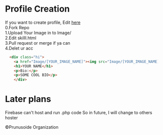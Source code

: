 # Profile Creation
If you want to create profile, Edit <a href="./skill.html">here</a><br/>
0.Fork Repo<br/>
1.Upload Your Image in to Image/<br/>
2.Edit skilll.html<br/>
3.Pull request or merge if ya can<br/>
4.Delet ur acc<br/>

```html
  <div class="hi">
    <a href="Image/[YOUR_IMAGE_NAME]"><img src="Image/[YOUR_IMAGE_NAME]"alt="" style="width: 300px; height: 300px;" role="img"></a>
    <h1>YOUR NAME</h1>
    <p>Bio:</p>
    <p>SOME COOL BIO</p>
    </div>
```

# Later plans
Firebase can't host and run .php code
So in future, I will change to others hoster

©Prunusoide Organization
